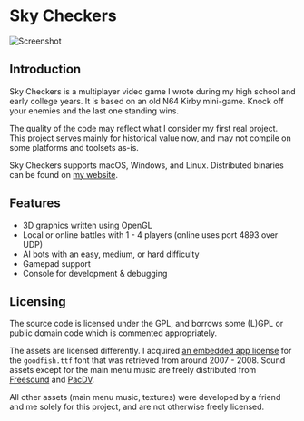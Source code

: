 # Sky Checkers

![Screenshot](https://zgcoder.net/software/skycheckers/images/playing-thumb.png)

## Introduction
Sky Checkers is a multiplayer video game I wrote during my high school and early college years. It is based on an old N64 Kirby mini-game. Knock off your enemies and the last one standing wins.

The quality of the code may reflect what I consider my first real project. This project serves mainly for historical value now, and may not compile on some platforms and toolsets as-is.

Sky Checkers supports macOS, Windows, and Linux. Distributed binaries can be found on [my website](https://zgcoder.net/#sky-checkers).

## Features

* 3D graphics written using OpenGL
* Local or online battles with 1 - 4 players (online uses port 4893 over UDP)
* AI bots with an easy, medium, or hard difficulty
* Gamepad support
* Console for development & debugging

## Licensing

The source code is licensed under the GPL, and borrows some (L)GPL or public domain code which is commented appropriately.

The assets are licensed differently. I acquired [an embedded app license](http://typodermicfonts.com/goodfish/) for the `goodfish.ttf` font that was retrieved from around 2007 - 2008. Sound assets except for the main menu music are freely distributed from [Freesound](https://freesound.org) and [PacDV](http://www.pacdv.com/sounds/).

All other assets (main menu music, textures) were developed by a friend and me solely for this project, and are not otherwise freely licensed.
